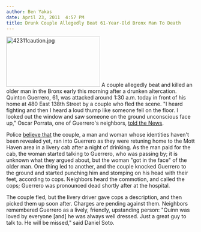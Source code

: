 ```yaml
---
author: Ben Yakas
date: April 23, 2011  4:57 PM
title: Drunk Couple Allegedly Beat 61-Year-Old Bronx Man To Death
---
```


<p><span class="mt-enclosure mt-enclosure-image" style="display: inline;"> <img alt="42311caution.jpg" src="https://web.archive.org/web/20110629211346im_/http://gothamist.com/attachments/byakas/42311caution.jpg" width="250" height="134" class="image-left"> </span>A couple allegedly beat and killed an older man in the Bronx early this morning after a drunken altercation. Quinton Guerrero, 61, was attacked around 1:30 a.m. today in front of his home at 480 East 138th Street by a couple who fled the scene. &quot;I heard fighting and then I heard a loud thump like someone fell on the floor. I looked out the window and saw someone on the ground unconscious face up,&quot; Oscar Porrata, one of Guerrero&apos;s neighbors, <a href="https://web.archive.org/web/20110629211346/http://www.nydailynews.com/news/ny_crime/2011/04/23/2011-04-23_drunk_couple_stomps_61yearold_man_to_death_after_latenight_runin_on_bronx_street.html">told the News</a>.</p>

<p>Police <a href="https://web.archive.org/web/20110629211346/http://www.nypost.com/p/news/local/bronx/brutal_beating_death_of_bronx_man_5W8oQae0SQSxr0p6zAVYQP">believe that</a> the couple, a man and woman whose identities haven&apos;t been revealed yet, ran into Guerrero as they were retuning home to the Mott Haven area in a livery cab after a night of drinking. As the man paid for the cab, the woman started talking to Guerrero, who was passing by; it is unknown what they argued about, but the woman &quot;got in the face&quot; of the older man. One thing led to another, and the couple knocked Guerrero to the ground and started punching him and stomping on his head with their feet, according to cops. Neighbors heard the commotion, and called the cops; Guerrero was pronounced dead shortly after at the hospital. </p>

<p>The couple fled, but the livery driver gave cops a description, and then picked them up soon after. Charges are pending against them. Neighbors remembered Guerrero as a lively, friendly, upstanding person: &quot;Quinn was loved by everyone [and] he was always well dressed. Just a great guy to talk to. He will be missed,&quot; said Daniel Soto.</p>